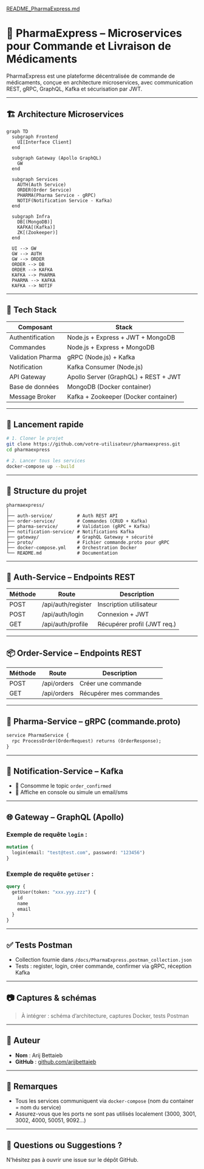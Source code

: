 [README_PharmaExpress.md](https://github.com/user-attachments/files/20111154/README_PharmaExpress.md)
# 💊 PharmaExpress – Microservices pour Commande et Livraison de Médicaments

PharmaExpress est une plateforme décentralisée de commande de médicaments, conçue en architecture microservices, avec communication REST, gRPC, GraphQL, Kafka et sécurisation par JWT.

---

## 🏗️ Architecture Microservices

```mermaid
graph TD
  subgraph Frontend
    UI[Interface Client]
  end

  subgraph Gateway (Apollo GraphQL)
    GW
  end

  subgraph Services
    AUTH(Auth Service)
    ORDER(Order Service)
    PHARMA(Pharma Service - gRPC)
    NOTIF(Notification Service - Kafka)
  end

  subgraph Infra
    DB[(MongoDB)]
    KAFKA[(Kafka)]
    ZK[(Zookeeper)]
  end

  UI --> GW
  GW --> AUTH
  GW --> ORDER
  ORDER --> DB
  ORDER --> KAFKA
  KAFKA --> PHARMA
  PHARMA --> KAFKA
  KAFKA --> NOTIF
```

---

## 🧪 Tech Stack

| Composant             | Stack                                      |
|-----------------------|--------------------------------------------|
| Authentification      | Node.js + Express + JWT + MongoDB          |
| Commandes             | Node.js + Express + MongoDB                |
| Validation Pharma     | gRPC (Node.js) + Kafka                     |
| Notification          | Kafka Consumer (Node.js)                   |
| API Gateway           | Apollo Server (GraphQL) + REST + JWT       |
| Base de données       | MongoDB (Docker container)                 |
| Message Broker        | Kafka + Zookeeper (Docker container)       |

---

## 🚀 Lancement rapide

```bash
# 1. Cloner le projet
git clone https://github.com/votre-utilisateur/pharmaexpress.git
cd pharmaexpress

# 2. Lancer tous les services
docker-compose up --build
```

---

## 📂 Structure du projet

```
pharmaexpress/
│
├── auth-service/         # Auth REST API
├── order-service/        # Commandes (CRUD + Kafka)
├── pharma-service/       # Validation (gRPC + Kafka)
├── notification-service/ # Notifications Kafka
├── gateway/              # GraphQL Gateway + sécurité
├── proto/                # Fichier commande.proto pour gRPC
├── docker-compose.yml    # Orchestration Docker
└── README.md             # Documentation
```

---

## 🔐 Auth-Service – Endpoints REST

| Méthode | Route           | Description                   |
|---------|------------------|-------------------------------|
| POST    | /api/auth/register | Inscription utilisateur      |
| POST    | /api/auth/login    | Connexion + JWT              |
| GET     | /api/auth/profile  | Récupérer profil (JWT req.) |

---

## 📦 Order-Service – Endpoints REST

| Méthode | Route       | Description               |
|---------|-------------|---------------------------|
| POST    | /api/orders | Créer une commande        |
| GET     | /api/orders | Récupérer mes commandes   |

---

## 💊 Pharma-Service – gRPC (commande.proto)

```proto
service PharmaService {
  rpc ProcessOrder(OrderRequest) returns (OrderResponse);
}
```

---

## 📢 Notification-Service – Kafka

- 🔄 Consomme le topic `order_confirmed`
- 📨 Affiche en console ou simule un email/sms

---

## 🌐 Gateway – GraphQL (Apollo)

### Exemple de requête `login` :
```graphql
mutation {
  login(email: "test@test.com", password: "123456")
}
```

### Exemple de requête `getUser` :
```graphql
query {
  getUser(token: "xxx.yyy.zzz") {
    id
    name
    email
  }
}
```

---

## ✅ Tests Postman

- Collection fournie dans `/docs/PharmaExpress.postman_collection.json`
- Tests : register, login, créer commande, confirmer via gRPC, réception Kafka

---

## 📷 Captures & schémas

> À intégrer : schéma d’architecture, captures Docker, tests Postman

---

## 👤 Auteur

- **Nom** : Arij Bettaieb
- **GitHub** : [github.com/arijbettaieb](https://github.com/arijbettaieb)

---

## 📌 Remarques

- Tous les services communiquent via `docker-compose` (nom du container = nom du service)
- Assurez-vous que les ports ne sont pas utilisés localement (3000, 3001, 3002, 4000, 50051, 9092…)

---

## 💬 Questions ou Suggestions ?

N'hésitez pas à ouvrir une issue sur le dépôt GitHub.
